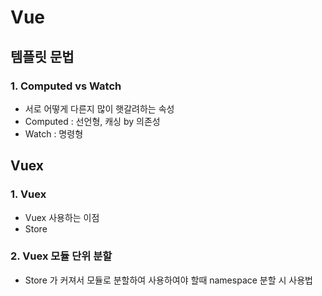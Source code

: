 # Vue

## 템플릿 문법

### 1. Computed vs Watch

- 서로 어떻게 다른지 많이 햇갈려하는 속성
- Computed : 선언형, 캐싱 by 의존성
- Watch : 명령형

## Vuex

### 1. Vuex

- Vuex 사용하는 이점
- Store

### 2. Vuex 모듈 단위 분할

- Store 가 커져서 모듈로 분할하여 사용하여야 할때 namespace 분할 시 사용법